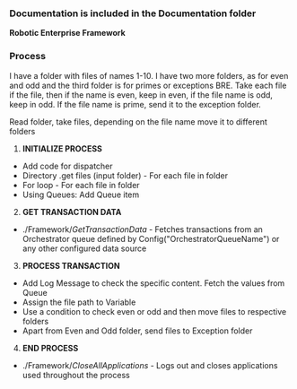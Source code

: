 ### Documentation is included in the Documentation folder ###



**Robotic Enterprise Framework**

### Process ###
I have a folder with files of names 1-10. I have two more folders, as for even and odd and the third folder is for primes or exceptions BRE. Take each file if the file, then if the name is even, keep in even, if the file name is odd, keep in odd. 
If the file name is prime, send it to the exception folder. 

Read folder, take files, depending on the file name move it to different folders 

1. **INITIALIZE PROCESS**
+ Add code for dispatcher
+ Directory .get files (input folder) - For each file in folder
+ For loop - For each file in folder
+ Using Queues: Add Queue item 

2. **GET TRANSACTION DATA**
 + ./Framework/*GetTransactionData* - Fetches transactions from an Orchestrator queue defined by Config("OrchestratorQueueName") or any other configured data source

3. **PROCESS TRANSACTION**
 + Add Log Message to check the specific content. Fetch the values from Queue
 + Assign the file path to Variable
 + Use a condition to check even or odd and then move files to respective folders
 + Apart from Even and Odd folder, send files to Exception folder

4. **END PROCESS**
 + ./Framework/*CloseAllApplications* - Logs out and closes applications used throughout the process
